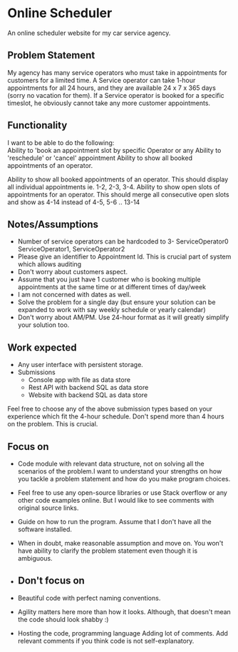 # Online Scheduler
An online scheduler website for my car service agency.

## Problem Statement
My agency has many service operators who must take in appointments for customers for a limited time. A Service operator can take 1-hour appointments for all 24 hours, and they are available 24 x 7 x 365 days (sorry no vacation for them). If a Service operator is booked for a specific timeslot, he obviously cannot take any more customer appointments.

## Functionality
I want to be able to do the following: </br>
Ability to 'book an appointment slot by specific Operator or any Ability to 'reschedule' or 'cancel' appointment Ability to show all booked appointments of an operator.

Ability to show all booked appointments of an
operator. This should display all individual appointments ie. 1-2, 2-3, 3-4. Ability to show open slots of appointments for an operator. This should merge all consecutive open slots and show as 4-14 instead of 4-5, 5-6 .. 13-14

## Notes/Assumptions
- Number of service operators can be hardcoded to 3- ServiceOperator0 ServiceOperator1, ServiceOperator2
- Please give an identifier to Appointment Id. This is crucial part of system which allows auditing
- Don't worry about customers aspect.
- Assume that you just have 1 customer who is booking multiple appointments at the same time or at different times of day/week
- I am not concerned with dates as well.
- Solve the problem for a single day (but ensure your solution can be expanded to work with say weekly schedule or yearly calendar)
- Don't worry about AM/PM. Use 24-hour format as it will greatly simplify your solution too.

## Work expected
- Any user interface with persistent storage.
- Submissions
  - Console app with file as data store
  - Rest API with backend SQL as data store
  - Website with backend SQL as data store
 
Feel free to choose any of the above submission types based on your experience which fit the 4-hour schedule. Don't spend more than 4 hours on the problem. This is crucial.

## Focus on
- Code module with relevant data structure, not on solving all the scenarios of the problem.I want to understand your strengths on how you tackle a problem statement and how do you make program choices.
- Feel free to use any open-source libraries or use Stack overflow or any other code examples online. But I would like to see comments with original source links.
- Guide on how to run the program. Assume that I don't have all the software installed.
- When in doubt, make reasonable assumption and move on. You won't have ability to clarify the problem statement even though it is ambiguous.

- ## Don't focus on
- Beautiful code with perfect naming conventions.
- Agility matters here more than how it looks. Although, that doesn't mean the code should look shabby :)
- Hosting the code, programming language Adding lot of comments. Add relevant comments if you think code is not self-explanatory.
  
